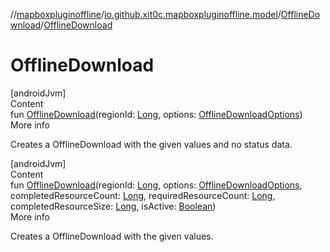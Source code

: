 //[mapboxpluginoffline](../../../index.md)/[io.github.xit0c.mapboxpluginoffline.model](../index.md)/[OfflineDownload](index.md)/[OfflineDownload](-offline-download.md)



# OfflineDownload  
[androidJvm]  
Content  
fun [OfflineDownload](-offline-download.md)(regionId: [Long](https://kotlinlang.org/api/latest/jvm/stdlib/kotlin/-long/index.html), options: [OfflineDownloadOptions](../-offline-download-options/index.md))  
More info  


Creates a OfflineDownload with the given values and no status data.

  


[androidJvm]  
Content  
fun [OfflineDownload](-offline-download.md)(regionId: [Long](https://kotlinlang.org/api/latest/jvm/stdlib/kotlin/-long/index.html), options: [OfflineDownloadOptions](../-offline-download-options/index.md), completedResourceCount: [Long](https://kotlinlang.org/api/latest/jvm/stdlib/kotlin/-long/index.html), requiredResourceCount: [Long](https://kotlinlang.org/api/latest/jvm/stdlib/kotlin/-long/index.html), completedResourceSize: [Long](https://kotlinlang.org/api/latest/jvm/stdlib/kotlin/-long/index.html), isActive: [Boolean](https://kotlinlang.org/api/latest/jvm/stdlib/kotlin/-boolean/index.html))  
More info  


Creates a OfflineDownload with the given values.

  



